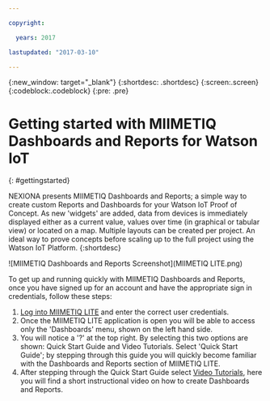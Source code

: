 ```yaml
---

copyright:

  years: 2017

lastupdated: "2017-03-10"

---
```


{:new_window: target="_blank"}
{:shortdesc: .shortdesc}
{:screen:.screen}
{:codeblock:.codeblock}
{:pre: .pre}

# Getting started with MIIMETIQ Dashboards and Reports for Watson IoT
{: #gettingstarted}

NEXIONA presents MIIMETIQ Dashboards and Reports; a simple way to create custom Reports and Dashboards for your Watson IoT Proof of Concept. As new 'widgets' are added, data from devices is immediately displayed either as a current value, values over time (in graphical or tabular view) or located on a map. Multiple layouts can be created per project. An ideal way to prove concepts before scaling up to the full project using the Watson IoT Platform. 
{:shortdesc}

![MIIMETIQ Dashboards and Reports Screenshot](MIIMETIQ LITE.png)

To get up and running quickly with MIIMETIQ Dashboards and Reports, once you have signed up for an account and have the appropriate sign in credentials, follow these steps:

1. [Log into MIIMETIQ LITE](http://lite.trial.nexiona.io/#dashboard) and enter the correct user credentials.
2. Once the MIIMETIQ LITE application is open you will be able to access only the 'Dashboards' menu, shown on the left hand side.
3. You will notice a '?' at the top right. By selecting this two options are shown: Quick Start Guide and Video Tutorials. Select 'Quick Start Guide'; by stepping through this guide you will quickly become familiar with the Dashboards and Reports section of MIIMETIQ LITE.
2. After stepping through the Quick Start Guide select [Video Tutorials](https://www.youtube.com/watch?v=8M3WmZbGAyE&index=4&list=PLSkT4X0x-Kkgd-ZPr57Pfqja8tmoH-6QP), here you will find a short instructional video on how to create Dashboards and Reports.

<!-- Related links moved to toc file:
# Related Links
{: #rellinks notoc}

## Tutorial Video
{: #samples}

* [MIIMETIQ LITE Dashboards and Reports](https://www.youtube.com/watch?v=8M3WmZbGAyE&index=4&list=PLSkT4X0x-Kkgd-ZPr57Pfqja8tmoH-6QP){:new_window}


## Related Links
{: #general}

* [MIIMETIQ LITE Overview Video](https://youtu.be/C6UQYY5xVJg){:new_window}
* [MIIMETIQ LITE Data sheet](https://youtu.be/C6UQYY5xVJg){:new_window}

-->
